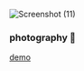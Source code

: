 ![Screenshot (11)](https://github.com/irenenjoki/photography/assets/85219856/4e7f0bc0-c615-4361-abfc-4110eaa6be08)
### photography 👋
<a href ="https://irenenjoki.github.io/photography/">demo</a>
